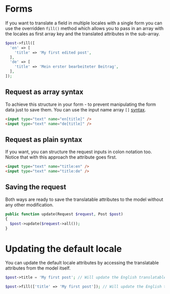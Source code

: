 # Forms

If you want to translate a field in multiple locales with a single form you can use the overridden `fill()` method which allows you to pass in an array with the locales as first array key and the translated attributes in the sub-array.

```php
$post->fill([
  'en' => [
    'title' => 'My first edited post',
  ],
  'de' => [
    'title' => 'Mein erster bearbeiteter Beitrag',
  ],
]);
```

## Request as array syntax

To achieve this structure in your form - to prevent manipulating the form data just to save them. You can use the input name array `[]` [syntax](https://www.php.net/manual/en/faq.html.php#faq.html.arrays).

```html
<input type="text" name="en[title]" />
<input type="text" name="de[title]" />
```

## Request as plain syntax

If you want, you can structure the request inputs in colon notation too. Notice that with this approach the attribute goes first.

```html
<input type="text" name="title:en" />
<input type="text" name="title:de" />
```

## Saving the request

Both ways are ready to save the translatable attributes to the model without any other modification.

```php
public function update(Request $request, Post $post)
{
  $post->update($request->all());
}
```

# Updating the default locale

You can update the default locale attributes by accessing the translatable attributes from the model itself.

```php
$post->title = 'My first post'; // Will update the English translatable model
```

```php
$post->fill(['title' => 'My first post']); // Will update the English translatable model
```